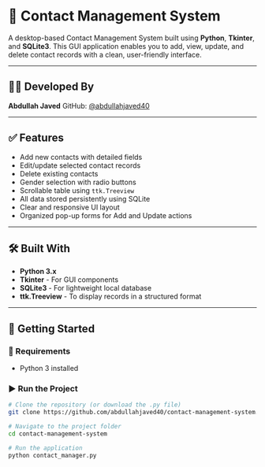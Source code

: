 # 📇 Contact Management System

A desktop-based Contact Management System built using **Python**, **Tkinter**, and **SQLite3**. This GUI application enables you to add, view, update, and delete contact records with a clean, user-friendly interface.

---

## 🧑‍💻 Developed By

**Abdullah Javed**
GitHub: [@abdullahjaved40](https://github.com/abdullahjaved40)

---

## ✅ Features

- Add new contacts with detailed fields
- Edit/update selected contact records
- Delete existing contacts
- Gender selection with radio buttons
- Scrollable table using `ttk.Treeview`
- All data stored persistently using SQLite
- Clear and responsive UI layout
- Organized pop-up forms for Add and Update actions

---

## 🛠️ Built With

- **Python 3.x**
- **Tkinter** - For GUI components
- **SQLite3** - For lightweight local database
- **ttk.Treeview** - To display records in a structured format

---

## 🚀 Getting Started

### 🔧 Requirements

- Python 3 installed

### ▶️ Run the Project

```bash
# Clone the repository (or download the .py file)
git clone https://github.com/abdullahjaved40/contact-management-system.git

# Navigate to the project folder
cd contact-management-system

# Run the application
python contact_manager.py
